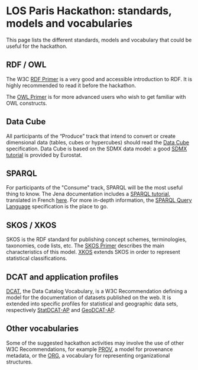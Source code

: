 # LOS Paris Hackathon: standards, models and vocabularies


This page lists the different standards, models and vocabulary that could be useful for the hackathon.

## RDF / OWL

The W3C [RDF Primer](https://www.w3.org/TR/rdf11-primer/) is a very good and accessible introduction to RDF. It is highly recommended to read it before the hackathon.

The [OWL Primer](https://www.w3.org/TR/owl2-primer/) is for more advanced users who wish to get familiar with OWL constructs.

## Data Cube

All participants of the “Produce” track that intend to convert or create dimensional data (tables, cubes or hypercubes) should read the [Data Cube](https://www.w3.org/TR/vocab-data-cube/) specification. Data Cube is based on the SDMX data model: a good [SDMX tutorial](http://ec.europa.eu/eurostat/web/sdmx-infospace/trainings-tutorials/tutorials) is provided by Eurostat.

## SPARQL

For participants of the "Consume" track, SPARQL will be the most useful thing to know. The Jena documentation includes a [SPARQL tutorial](https://jena.apache.org/tutorials/sparql.html), translated in French [here](https://web-semantique.developpez.com/tutoriels/jena/arq/introduction-sparql/). For more in-depth information, the [SPARQL Query Language](https://www.w3.org/TR/sparql11-query/) specification is the place to go.

## SKOS / XKOS

SKOS is the RDF standard for publishing concept schemes, terminologies, taxonomies, code lists, etc. The [SKOS Primer](https://www.w3.org/TR/skos-primer/) describes the main characteristics of this model. [XKOS](http://www.ddialliance.org/Specification/RDF/XKOS) extends SKOS in order to represent statistical classifications.

## DCAT and application profiles

[DCAT](https://www.w3.org/TR/vocab-dcat/), the Data Catalog Vocabulary, is a W3C Recommendation defining a model for the documentation of datasets published on the web. It is extended into specific profiles for statistical and geographic data sets, respectively [StatDCAT-AP](https://joinup.ec.europa.eu/solution/statdcat-application-profile-data-portals-europe) and [GeoDCAT-AP](https://joinup.ec.europa.eu/release/geodcat-ap/v101).

## Other vocabularies

Some of the suggested hackathon activities may involve the use of other W3C Recommendations, for example [PROV](https://www.w3.org/TR/prov-primer/), a model for provenance metadata, or the [ORG](https://www.w3.org/TR/vocab-org/), a vocabulary for representing organizational structures.
